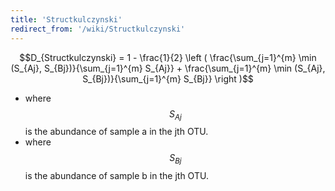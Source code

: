 ```yaml
---
title: 'Structkulczynski'
redirect_from: '/wiki/Structkulczynski'
---
```

$$D_{Structkulczynski} = 1 - \frac{1}{2} \left ( \frac{\sum_{j=1}^{m} \min (S_{Aj}, S_{Bj})}{\sum_{j=1}^{m} S_{Aj}} + \frac{\sum_{j=1}^{m} \min (S_{Aj}, S_{Bj})}{\sum_{j=1}^{m} S_{Bj}} \right )$$

-   where $$S_{Aj}$$ is the abundance of sample a in the jth OTU.
-   where $$S_{Bj}$$ is the abundance of sample b in the jth OTU.

